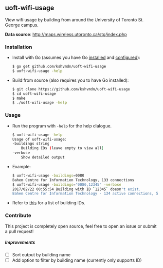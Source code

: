 ## uoft-wifi-usage

View wifi usage by building from around the University of Toronto St. George campus.

__Data source__: http://maps.wireless.utoronto.ca/stg/index.php

### Installation

  - Install with Go (assumes you have Go [installed](https://golang.org/doc/install) and [configured](https://golang.org/doc/install#testing)):

    ```sh
    $ go get github.com/kshvmdn/uoft-wifi-usage
    $ uoft-wifi-usage -help
    ```

  - Build from source (also requires you to have Go installed):

    ```sh
    $ git clone https://github.com/kshvmdn/uoft-wifi-usage
    $ cd uoft-wifi-usage
    $ make
    $ ./uoft-wifi-usage -help
    ```

### Usage

  - Run the program with `-help` for the help dialogue.
  
    ```sh
    $ uoft-wifi-usage -help
    Usage of uoft-wifi-usage:
    -buildings string
        Building IDs (leave empty to view all)
    -verbose
        Show detailed output
    ```

  - Example:

    ```sh
    $ uoft-wifi-usage -buildings=0080
    Bahen Centre for Information Technology, 133 connections
    $ uoft-wifi-usage -buildings="0080,12345" -verbose
    2017/02/22 00:55:54 Building with ID `12345` doesn't exist.
    Bahen Centre for Information Technology - 134 active connections, 57 active access points (of 148)
    ```

  - Refer to [this](buildings.csv) for a list of building IDs.

### Contribute

This project is completely open source, feel free to open an issue or submit a pull request!

##### Improvements

- [ ] Sort output by building name
- [ ] Add option to filter by building name (currently only supports ID)
